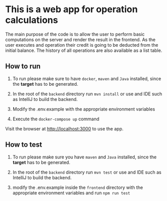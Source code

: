 # This is a web app for operation calculations

The main purpose of the code is to allow the user to perform basic  computations on the server and render the result in the frontend. As the user executes and operation their credit is going to be deducted from the initial balance. The history of all operations are also available as a list table.

## How to run

1) To run please make sure to have `docker`, `maven` and `Java` installed, since the **target** has to be generated. 

1) In the root of the `backend` directory run `mvn install` or use and IDE such as IntelliJ to build the backend.

1) Modify the .env.example with the appropriate environment variables

1) Execute the `docker-compose up` command


Visit the browser at [http://localhost:3000](http://localhost:3000) to use the app.


## How to test


1) To run please make sure you have  `maven` and `Java` installed, since the **target** has to be generated. 

1) In the root of the `backend` directory run `mvn test` or use and IDE such as IntelliJ to build the backend.

1) modify the .env.example inside the `frontend` directory with the appropriate environment variables and run `npm run test`


